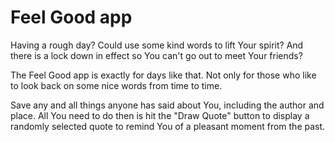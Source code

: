 # Feel Good app
Having a rough day? Could use some kind words to lift Your spirit? And there is a lock down in effect so You can't go out to meet Your friends? 

The Feel Good app is exactly for days like that. Not only for those who like to look back on some nice words from time to time. 

Save any and all things anyone has said about You, including the author and place. All You need to do then is hit the "Draw Quote" button to display a randomly selected quote to remind You of a pleasant moment from the past.
